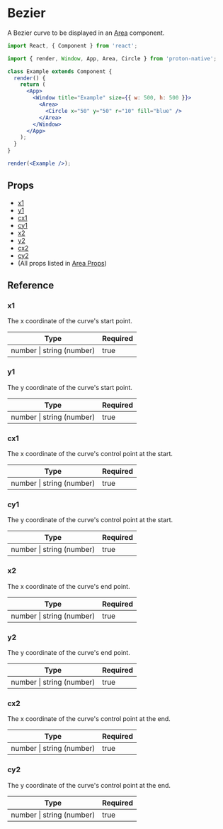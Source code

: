 # Bezier

A Bezier curve to be displayed in an [Area](area.md) component.

```jsx
import React, { Component } from 'react';

import { render, Window, App, Area, Circle } from 'proton-native';

class Example extends Component {
  render() {
    return (
      <App>
        <Window title="Example" size={{ w: 500, h: 500 }}>
          <Area>
            <Circle x="50" y="50" r="10" fill="blue" />
          </Area>
        </Window>
      </App>
    );
  }
}

render(<Example />);
```

## Props

* [x1](#x1)
* [y1](#y1)
* [cx1](#cx1)
* [cy1](#cy1)
* [x2](#x2)
* [y2](#y2)
* [cx2](#cx2)
* [cy2](#cy2)
* (All props listed in [Area Props](area_props.md))

## Reference

### x1

The x coordinate of the curve's start point.

| **Type**                  | **Required** |
| ------------------------- | ------------ |
| number \| string (number) | true         |

### y1

The y coordinate of the curve's start point.

| **Type**                  | **Required** |
| ------------------------- | ------------ |
| number \| string (number) | true         |

### cx1

The x coordinate of the curve's control point at the start.

| **Type**                  | **Required** |
| ------------------------- | ------------ |
| number \| string (number) | true         |

### cy1

The y coordinate of the curve's control point at the start.

| **Type**                  | **Required** |
| ------------------------- | ------------ |
| number \| string (number) | true         |

### x2

The x coordinate of the curve's end point.

| **Type**                  | **Required** |
| ------------------------- | ------------ |
| number \| string (number) | true         |

### y2

The y coordinate of the curve's end point.

| **Type**                  | **Required** |
| ------------------------- | ------------ |
| number \| string (number) | true         |

### cx2

The x coordinate of the curve's control point at the end.

| **Type**                  | **Required** |
| ------------------------- | ------------ |
| number \| string (number) | true         |

### cy2

The y coordinate of the curve's control point at the end.

| **Type**                  | **Required** |
| ------------------------- | ------------ |
| number \| string (number) | true         |
